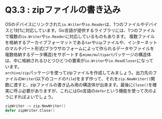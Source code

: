 # Q3.3 : zipファイルの書き込み
OSのデバイスにリンクされた`io.Writer`や`io.Reader`は、1つのファイルやデバイスと1対1に対応しています。Go言語が提供するライブラリには、1つのファイルで複数の`io.Writer`や`io.Reader`に対応しているものもあります。
複数ファイルを格納するアーカイブフォーマットである`tar`や`zip`ファイルや、インターネットのマルチパート形式(ブラウザのフォームによって作られるデータやファイルを複数格納するデータ構造)をサポートする`mime/multipart`パッケージの構造体は、中に格納されるひとつひとつの要素が`io.Writer`や`io.ReadCloser`になっています。  
`archive/zip`パッケージを使ってzipファイルを作成してみましょう。出力先のファイルの`Writer`(以下のコードの`file`)をまず作って、それを`zip.NewWriter()`関数に渡すと、zipファイルの書き込み用の構造体が出来ます。最後に`Close()`を確実に呼ぶ必要がありますが、これにはGo言語の`defer`という機能を使って次のようにすればよいでしょう。

```go
zipWriter := zip.NewWriter()
defer zipWriter.Close()
``
